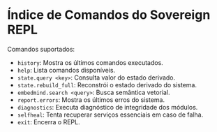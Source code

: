 # Índice de Comandos do Sovereign REPL

Comandos suportados:
- `history`: Mostra os últimos comandos executados.
- `help`: Lista comandos disponíveis.
- `state.query <key>`: Consulta valor do estado derivado.
- `state.rebuild_full`: Reconstrói o estado derivado do sistema.
- `embedmind.search <query>`: Busca semântica vetorial.
- `report.errors`: Mostra os últimos erros do sistema.
- `diagnostics`: Executa diagnóstico de integridade dos módulos.
- `selfheal`: Tenta recuperar serviços essenciais em caso de falha.
- `exit`: Encerra o REPL.